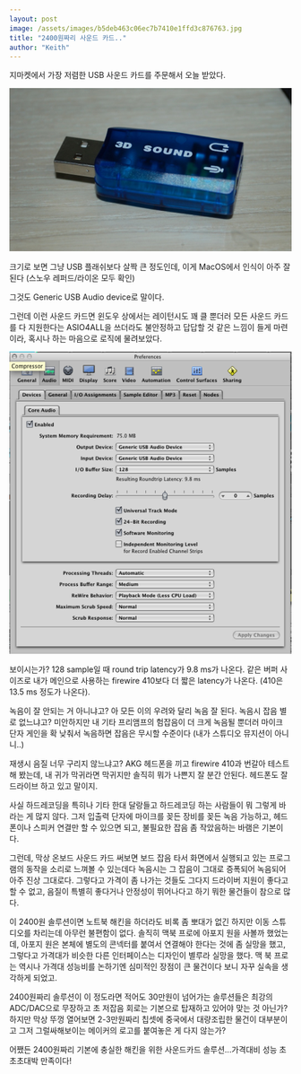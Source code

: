 ```yaml
---
layout: post
image: /assets/images/b5deb463c06ec7b7410e1ffd3c876763.jpg
title: "2400원짜리 사운드 카드.."
author: "Keith"
---
```


지마켓에서 가장 저렴한 USB 사운드 카드를 주문해서 오늘 받았다.

![image](/assets/images/b5deb463c06ec7b7410e1ffd3c876763.jpg)
 
크기로 보면 그냥 USB 플래쉬보다 살짝 큰 정도인데, 이게 MacOS에서 인식이 아주 잘 된다 (스노우 레퍼드/라이온 모두 확인)

그것도 Generic USB Audio device로 말이다.

그런데 이런 사운드 카드면 윈도우 상에서는 레이턴시도 꽤 클 뿐더러 모든 사운드 카드를 다 지원한다는 ASIO4ALL을 쓰더라도 불안정하고 답답할 것 같은 느낌이 들게 마련이라, 혹시나 하는 마음으로 로직에 물려보았다.

![image](/assets/images/9d7e38ad447e47e01b29d5b3a612b5ae.png)
 
보이시는가? 128 sample일 때 round trip latency가 9.8 ms가 나온다. 같은 버퍼 사이즈로 내가 메인으로 사용하는 firewire 410보다 더 짧은 latency가 나온다. (410은 13.5 ms 정도가 나온다).

녹음이 잘 안되는 거 아니냐고? 아 모든 이의 우려와 달리 녹음 잘 된다. 녹음시 잡음 별로 없느냐고? 미안하지만 내 기타 프리앰프의 험잡음이 더 크게 녹음될 뿐더러 마이크 단자 게인을 확 낮춰서 녹음하면 잡음은 무시할 수준이다 (내가 스튜디오 뮤지션이 아니니..)

재생시 음질 너무 구리지 않느냐고? AKG 헤드폰을 끼고 firewire 410과 번갈아 테스트 해 봤는데, 내 귀가 막귀라면 막귀지만 솔직히 뭐가 나쁜지 잘 분간 안된다. 헤드폰도 잘 드라이브 하고 있고 말이지.

사실 하드레코딩을 특히나 기타 한대 달랑들고 하드레코딩 하는 사람들이 뭐 그렇게 바라는 게 많지 않다. 그저 입출력 단자에 마이크를 꽂든 장비를 꽂든 녹음 가능하고, 헤드폰이나 스피커 연결만 할 수 있으면 되고, 불필요한 잡음 좀 작았음하는 바램은 기본이다.

그런데, 막상 온보드 사운드 카드 써보면 보드 잡음 타서 화면에서 실행되고 있는 프로그램의 동작을 소리로 느껴볼 수 있는데다 녹음시는 그 잡음이 그대로 증폭되어 녹음되어 아주 진상 그대로다. 그렇다고 가격이 좀 나가는 것들도 그다지 드라이버 지원이 좋다고 할 수 없고, 음질이 특별히 좋다거나 안정성이 뛰어나다고 하기 뭐한 물건들이 참으로 많다.

이 2400원 솔루션이면 노트북 해킨을 하더라도 비록 좀 뽀대가 없긴 하지만 이동 스튜디오를 차리는데 아무런 불편함이 없다. 솔직히 맥북 프로에 아포지 원을 사볼까 했었는데, 아포지 원은 본체에 별도의 콘넥터를 붙여서 연결해야 한다는 것에 좀 실망을 했고, 그렇다고 가격대가 비슷한 다른 인터페이스는 디자인이 별루라 실망을 했다. 맥 북 프로는 역시나 가격대 성능비를 논하기엔 심미적인 장점이 큰 물건이다 보니 자꾸 실속을 생각하게 되었고.

 2400원짜리 솔루션이 이 정도라면 적어도 30만원이 넘어가는 솔루션들은 최강의 ADC/DAC으로 무장하고 초 저잡음 회로는 기본으로 탑재하고 있어야 맞는 것 아닌가? 하지만 막상 뚜껑 열어보면 2-3만원짜리 칩셋에 중국에서 대량조립한 물건이 대부분이고 그저 그럴싸해보이는 메이커의 로고를 붙여놓은 게 다지 않는가?

어쨌든 2400원짜리 기본에 충실한 해킨을 위한 사운드카드 솔루션...가격대비 성능 초초초대박 만족이다!
 

